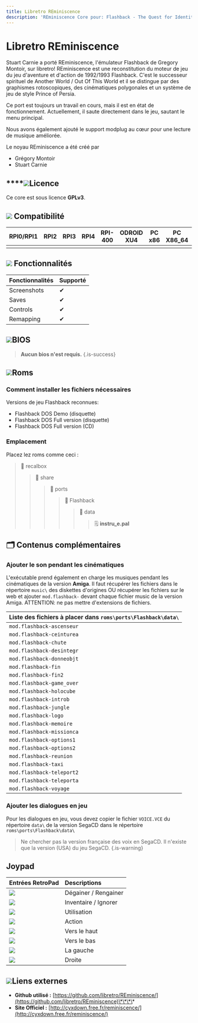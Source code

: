 ```yaml
---
title: Libretro REminiscence
description: 'REminiscence Core pour: Flashback - The Quest for Identity'
---
```


# Libretro REminiscence

Stuart Carnie a porté REminiscence, l'émulateur Flashback de Gregory Montoir, sur libretro! REminiscence est une reconstitution du moteur de jeu du jeu d'aventure et d'action de 1992/1993 Flashback. C'est le successeur spirituel de Another World / Out Of This World et il se distingue par des graphismes rotoscopiques, des cinématiques polygonales et un système de jeu de style Prince of Persia.

Ce port est toujours un travail en cours, mais il est en état de fonctionnement. Actuellement, il saute directement dans le jeu, sautant le menu principal.

Nous avons également ajouté le support modplug au cœur pour une lecture de musique améliorée.

Le noyau REminiscence a été créé par

* Grégory Montoir
* Stuart Carnie

## \*\*\*\*![](./gerald-g-parchment-background-or-border-5.svg)**Licence**

Ce core est sous licence **GPLv3**.

## ![](./compatibility.png) Compatibilité

| RPI0/RPI1 | RPI2 | RPI3 | RPI4 | RPI-400 | ODROID XU4 | PC x86 | PC X86\_64 | ODROID GO |
| :---: | :---: | :---: | :---: | :---: | :---: | :---: | :---: | :---: |
|  |  |  |  |  |  |  |  |  |

## ![](./cogwheel-145804_640.png) Fonctionnalités

| **Fonctionnalités** | **Supporté** |
| :--- | :--- |
| Screenshots | ✔ |
| Saves | ✔ |
| Controls | ✔ |
| Remapping | ✔ |

## ![](./tqfp32.svg)BIOS


>**Aucun bios n'est requis.**
{.is-success}

## ![](./rom-30098_640.png)**Roms**

### Comment installer les fichiers nécessaires

Versions de jeu Flashback reconnues:

* Flashback DOS Demo \(disquette\)
* Flashback DOS Full version \(disquette\)
* Flashback DOS Full version \(CD\)

### Emplacement

Placez lez roms comme ceci :

> 📁 recalbox
>
> > 📁 share
> >
> > > 📁 ports
> > >
> > > > 📁 Flashback
> > > >
> > > > > 📁 data
> > > > >
> > > > > > 🗒 **instru\_e.pal**

## 🗂 Contenus complémentaires

### Ajouter le son pendant les cinématiques

L'exécutable prend également en charge les musiques pendant les cinématiques de la version **Amiga**. Il faut récupérer les fichiers dans le répertoire `music\` des diskettes d'origines OU récupérer les fichiers sur le web et ajouter `mod.flashback-` devant chaque fichier music de la version Amiga. ATTENTION: ne pas mettre d'extensions de fichiers.

| Liste des fichiers à placer dans `roms\ports\Flashback\data\` |
| :--- |
| `mod.flashback-ascenseur` |
| `mod.flashback-ceinturea` |
| `mod.flashback-chute` |
| `mod.flashback-desintegr` |
| `mod.flashback-donneobjt` |
| `mod.flashback-fin` |
| `mod.flashback-fin2` |
| `mod.flashback-game_over` |
| `mod.flashback-holocube` |
| `mod.flashback-introb` |
| `mod.flashback-jungle` |
| `mod.flashback-logo` |
| `mod.flashback-memoire` |
| `mod.flashback-missionca` |
| `mod.flashback-options1` |
| `mod.flashback-options2` |
| `mod.flashback-reunion` |
| `mod.flashback-taxi` |
| `mod.flashback-teleport2` |
| `mod.flashback-teleporta` |
| `mod.flashback-voyage` |

### Ajouter les dialogues en jeu

Pour les dialogues en jeu, vous devez copier le fichier `VOICE.VCE` du répertoire `data\` de la version SegaCD dans le répertoire `roms\ports\Flashback\data\`


>Ne chercher pas la version française des voix en SegaCD. Il n'existe que la version \(USA\) du jeu SegaCD.
{.is-warning}

## Joypad

| Entrées RetroPad | Descriptions |
| :--- | :--- |
| ![](https://docs.libretro.com/image/retropad/retro_b.png) | Dégainer / Rengainer |
| ![](https://docs.libretro.com/image/retropad/retro_y.png) | Inventaire / Ignorer |
| ![](https://docs.libretro.com/image/retropad/retro_a.png) | Utilisation |
| ![](https://docs.libretro.com/image/retropad/retro_x.png) | Action |
| ![](https://docs.libretro.com/image/retropad/retro_dpad_up.png) | Vers le haut |
| ![](https://docs.libretro.com/image/retropad/retro_dpad_down.png) | Vers le bas |
| ![](https://docs.libretro.com/image/retropad/retro_dpad_left.png) | La gauche |
| ![](https://docs.libretro.com/image/retropad/retro_dpad_right.png) | Droite |

## ![](./kisspng-web-development-world-wide-web-computer-icons-webs-world-wide-web-icon-png-5ab05c24477216.4540070115215073642927.png)**Liens externes**

* **Github utilisé :** [https://github.com/libretro/REminiscence/](https://github.com/libretro/REminiscence)\*\*\*\*
* **Site Officiel :** [http://cyxdown.free.fr/reminiscence/](http://cyxdown.free.fr/reminiscence/)

